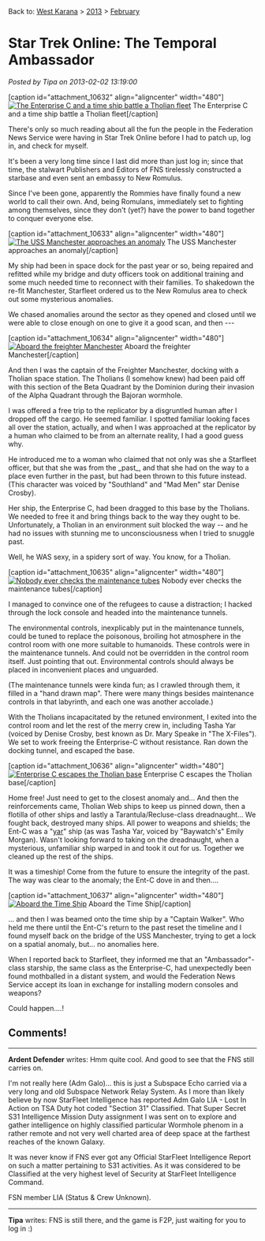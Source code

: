 Back to: [West Karana](/posts/westkarana.md) > [2013](/posts/2013/westkarana.md) > [February](./westkarana.md)
# Star Trek Online: The Temporal Ambassador

*Posted by Tipa on 2013-02-02 13:19:00*

[caption id="attachment\_10632" align="aligncenter" width="480"][![](../../../uploads/2013/02/GameClient-2013-02-02-09-50-33-30-480x343.jpg "The Enterprise C and a time ship battle a Tholian fleet")](../../../uploads/2013/02/GameClient-2013-02-02-09-50-33-30.jpg) The Enterprise C and a time ship battle a Tholian fleet[/caption]

There's only so much reading about all the fun the people in the Federation News Service were having in Star Trek Online before I had to patch up, log in, and check for myself.

It's been a very long time since I last did more than just log in; since that time, the stalwart Publishers and Editors of FNS tirelessly constructed a starbase and even sent an embassy to New Romulus.

Since I've been gone, apparently the Rommies have finally found a new world to call their own. And, being Romulans, immediately set to fighting among themselves, since they don't (yet?) have the power to band together to conquer everyone else.

[caption id="attachment\_10633" align="aligncenter" width="480"][![](../../../uploads/2013/02/GameClient-2013-02-02-08-46-47-66-480x343.jpg "The USS Manchester approaches an anomaly")](../../../uploads/2013/02/GameClient-2013-02-02-08-46-47-66.jpg) The USS Manchester approaches an anomaly[/caption]

My ship had been in space dock for the past year or so, being repaired and refitted while my bridge and duty officers took on additional training and some much needed time to reconnect with their families. To shakedown the re-fit Manchester, Starfleet ordered us to the New Romulus area to check out some mysterious anomalies.

We chased anomalies around the sector as they opened and closed until we were able to close enough on one to give it a good scan, and then ---

[caption id="attachment\_10634" align="aligncenter" width="480"][![](../../../uploads/2013/02/GameClient-2013-02-02-08-48-19-83-480x343.jpg "Aboard the freighter Manchester")](../../../uploads/2013/02/GameClient-2013-02-02-08-48-19-83.jpg) Aboard the freighter Manchester[/caption]

And then I was the captain of the Freighter Manchester, docking with a Tholian space station. The Tholians (I somehow knew) had been paid off with this section of the Beta Quadrant by the Dominion during their invasion of the Alpha Quadrant through the Bajoran wormhole. 

I was offered a free trip to the replicator by a disgruntled human after I dropped off the cargo. He seemed familiar. I spotted familiar looking faces all over the station, actually, and when I was approached at the replicator by a human who claimed to be from an alternate reality, I had a good guess why.

He introduced me to a woman who claimed that not only was she a Starfleet officer, but that she was from the \_past\_, and that she had on the way to a place even further in the past, but had been thrown to this future instead. (This character was voiced by "Southland" and "Mad Men" star Denise Crosby).

Her ship, the Enterprise C, had been dragged to this base by the Tholians. We needed to free it and bring things back to the way they ought to be. Unfortunately, a Tholian in an environment suit blocked the way -- and he had no issues with stunning me to unconsciousness when I tried to snuggle past.

Well, he WAS sexy, in a spidery sort of way. You know, for a Tholian.

[caption id="attachment\_10635" align="aligncenter" width="480"][![](../../../uploads/2013/02/GameClient-2013-02-02-09-16-30-97-480x343.jpg "Nobody ever checks the maintenance tubes")](../../../uploads/2013/02/GameClient-2013-02-02-09-16-30-97.jpg) Nobody ever checks the maintenance tubes[/caption]

I managed to convince one of the refugees to cause a distraction; I hacked through the lock console and headed into the maintenance tunnels.

The environmental controls, inexplicably put in the maintenance tunnels, could be tuned to replace the poisonous, broiling hot atmosphere in the control room with one more suitable to humanoids. These controls were in the maintenance tunnels. And could not be overridden in the control room itself. Just pointing that out. Environmental controls should always be placed in inconvenient places and unguarded.

(The maintenance tunnels were kinda fun; as I crawled through them, it filled in a "hand drawn map". There were many things besides maintenance controls in that labyrinth, and each one was another accolade.)

With the Tholians incapacitated by the retuned environment, I exited into the control room and let the rest of the merry crew in, including Tasha Yar (voiced by Denise Crosby, best known as Dr. Mary Speake in "The X-Files"). We set to work freeing the Enterprise-C without resistance. Ran down the docking tunnel, and escaped the base.

[caption id="attachment\_10636" align="aligncenter" width="480"][![](../../../uploads/2013/02/GameClient-2013-02-02-09-31-56-47-480x343.jpg "Enterprise C escapes the Tholian base")](../../../uploads/2013/02/GameClient-2013-02-02-09-31-56-47.jpg) Enterprise C escapes the Tholian base[/caption]

Home free! Just need to get to the closest anomaly and... And then the reinforcements came, Tholian Web ships to keep us pinned down, then a flotilla of other ships and lastly a Tarantula/Recluse-class dreadnaught... We fought back, destroyed many ships. All power to weapons and shields; the Ent-C was a "[yar](http://en.wiktionary.org/wiki/yar)" ship (as was Tasha Yar, voiced by "Baywatch's" Emily Morgan). Wasn't looking forward to taking on the dreadnaught, when a mysterious, unfamiliar ship warped in and took it out for us. Together we cleaned up the rest of the ships.

It was a timeship! Come from the future to ensure the integrity of the past. The way was clear to the anomaly; the Ent-C dove in and then....

[caption id="attachment\_10637" align="aligncenter" width="480"][![](../../../uploads/2013/02/GameClient-2013-02-02-09-38-39-52-480x253.jpg "Aboard the Time Ship")](../../../uploads/2013/02/GameClient-2013-02-02-09-38-39-52.jpg) Aboard the Time Ship[/caption]

... and then I was beamed onto the time ship by a "Captain Walker". Who held me there until the Ent-C's return to the past reset the timeline and I found myself back on the bridge of the USS Manchester, trying to get a lock on a spatial anomaly, but... no anomalies here. 

When I reported back to Starfleet, they informed me that an "Ambassador"-class starship, the same class as the Enterprise-C, had unexpectedly been found mothballed in a distant system, and would the Federation News Service accept its loan in exchange for installing modern consoles and weapons?

Could happen....!

## Comments!

---

**Ardent Defender** writes: Hmm quite cool. And good to see that the FNS still carries on. 

I'm not really here (Adm Galo)... this is just a Subspace Echo carried via a very long and old Subspace Network Relay System. As I more than likely believe by now StarFleet Intelligence has reported Adm Galo LIA - Lost In Action on TSA Duty hot coded "Section 31" Classified. That Super Secret S31 Intelligence Mission Duty assignment I was sent on to explore and gather intelligence on highly classified particular Wormhole phenom in a rather remote and not very well charted area of deep space at the farthest reaches of the known Galaxy. 

It was never know if FNS ever got any Official StarFleet Intelligence Report on such a matter pertaining to S31 activities. As it was considered to be Classified at the very highest level of Security at StarFleet Intelligence Command.

FSN member LIA (Status & Crew Unknown).

---

**Tipa** writes: FNS is still there, and the game is F2P, just waiting for you to log in :)

